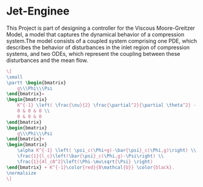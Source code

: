 # Jet-Enginee
This Project is part of designing a controller for the Viscous Moore-Greitzer Model, a model that captures the dynamical behavior of a compression system.The model consists of a coupled system comprising one PDE, which describes the behavior of disturbances in the inlet region of compression systems, and two ODEs, which represent the coupling between these disturbances and the mean flow.
```latex
\[
\small
\partt \begin{bmatrix}
    g\\\Phi\\\Psi
\end{bmatrix}= 
\begin{bmatrix}
    K^{-1} \left( \frac{\nu}{2} \frac{\partial^2}{\partial \theta^2} - \frac{1}{2}\frac{\partial}{\partial \theta} \right) & 0 & 0 \\
    0 & 0 & 0 \\
    0 & 0 & 0
\end{bmatrix}
\begin{bmatrix}
    g\\\Phi\\\Psi
\end{bmatrix}+
\begin{bmatrix}
    \alpha K^{-1} \left( \psi_c(\Phi+g)-\bar{\psi}_c(\Phi,g)\right) \\
    \frac{1}{l_c}\left(\bar{\psi}_c(\Phi,g)-\Psi\right) \\
    \frac{1}{4l_cB^2}\left(\Phi-\mu\sqrt{\Psi} \right) 
\end{bmatrix} + K^{-1}\color{red}{B\mathcal{U}} \color{black}.
\normalsize
\]
